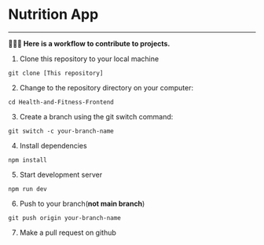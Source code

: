# Nutrition App

***

__🧑🏽‍💻 Here is a workflow to contribute to projects.__

1. Clone this repository to your local machine

```
git clone [This repository]
```

2. Change to the repository directory on your computer:

```
cd Health-and-Fitness-Frontend
```

3. Create a branch using the git switch command:

```
git switch -c your-branch-name
```

4. Install dependencies

```
npm install
```

5. Start development server

```
npm run dev
```

6. Push to your branch(__not main branch__)

```
git push origin your-branch-name
```

7. Make a pull request on github